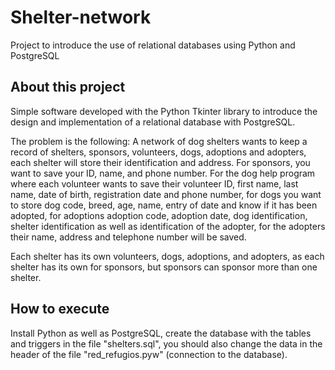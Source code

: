 # Shelter-network
Project to introduce the use of relational databases using Python and PostgreSQL

## About this project
Simple software developed with the Python Tkinter library to introduce the design and implementation of a relational database with PostgreSQL.

The problem is the following:
A network of dog shelters wants to keep a record of shelters, sponsors, volunteers, dogs, adoptions and adopters, 
each shelter will store their identification and address. For sponsors, you want to save your ID, name, and phone number. 
For the dog help program where each volunteer wants to save their volunteer ID, first name, last name, date of birth, 
registration date and phone number, for dogs you want to store dog code, breed, age, name, entry of date and know if it has been adopted, 
for adoptions adoption code, adoption date, dog identification, shelter identification as well as identification of the adopter, 
for the adopters their name, address and telephone number will be saved.

Each shelter has its own volunteers, dogs, adoptions, and adopters, as each shelter has its own for sponsors, but sponsors can sponsor more than one shelter.

## How to execute
Install Python as well as PostgreSQL, create the database with the tables and triggers in the file "shelters.sql", 
you should also change the data in the header of the file "red_refugios.pyw" (connection to the database).
